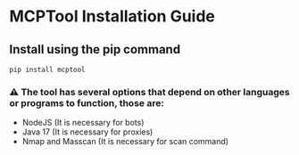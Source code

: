# MCPTool Installation Guide

## Install using the pip command
`pip install mcptool`

### ⚠️ The tool has several options that depend on other languages or programs to function, those are:

- NodeJS (It is necessary for bots)
- Java 17 (It is necessary for proxies)
- Nmap and Masscan (It is necessary for scan command)